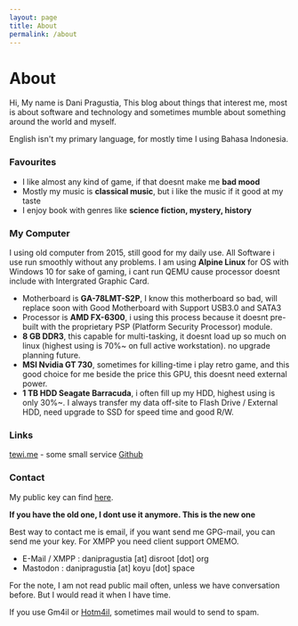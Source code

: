```yaml
---
layout: page
title: About
permalink: /about
---
```


# About

Hi, My name is Dani Pragustia,
This blog about things that interest me, most is about software and technology and sometimes mumble about something around the world and myself.

English isn't my primary language, for mostly time I using Bahasa Indonesia.

### Favourites
- I like almost any kind of game, if that doesnt make me <b>bad mood</b>
- Mostly my music is <b>classical music</b>, but i like the music if it good at my taste
- I enjoy book with genres like <b>science fiction, mystery, history</b>

### My Computer

I using old computer from 2015, still good for my daily use. All Software i use run smoothly without any problems. I am using <b>Alpine Linux</b> for OS with Windows 10 for sake of gaming, i cant run QEMU cause processor doesnt include with Intergrated Graphic Card.
- Motherboard is <b>GA-78LMT-S2P</b>, I know this motherboard so bad, will replace soon with Good Motherboard with Support USB3.0 and SATA3
- Processor is <b>AMD FX-6300</b>, i using this process because it doesnt pre-built with the proprietary PSP (Platform Security Processor) module.
- <b>8 GB DDR3</b>, this capable for multi-tasking, it doesnt load up so much on linux (highest using is 70%~ on full active workstation). no upgrade planning future.
- <b>MSI Nvidia GT 730</b>, sometimes for killing-time i play retro game, and this good choice for me beside the price this GPU, this doesnt need external power.
- <b>1 TB HDD Seagate Barracuda</b>, i often fill up my HDD, highest using is only 30%~. I always transfer my data off-site to Flash Drive / External HDD, need upgrade to SSD for speed time and good R/W.

### Links
[tewi.me](https://tewi.me) - some small service
[Github](https://github.com/danipragustia)

### Contact
My public key can find [here](https://0x4.me/pubkey.txt).

**If you have the old one, I dont use it anymore. This is the new one**

Best way to contact me is email, if you want send me GPG-mail, you can send me your key. For XMPP you need client support OMEMO.
- E-Mail / XMPP : danipragustia [at] disroot [dot] org
- Mastodon : danipragustia [at] koyu [dot] space

For the note, I am not read public mail often, unless we have conversation before. But I would read it when I have time. 

If you use Gm4il or <a href="https://github.com/mailcow/mailcow-dockerized/issues/2851" rel="noopener noreferrer" target="_blank">Hotm4il</a>, sometimes mail would to send to spam.
